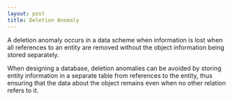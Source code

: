 ```yaml
---
layout: post
title: Deletion Anomaly
---
```


A deletion anomaly occurs in a data scheme when information is lost when all references to an entity are removed without the object information being stored separately.

When designing a database, deletion anomalies can be avoided by storing entity information in a separate table from references to the entity, thus ensuring that the data about the object remains even when no other relation refers to it.
